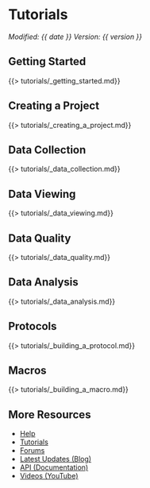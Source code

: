 # Tutorials
*<span class="text-muted">Modified:</span> {{ date }}
<span class="text-muted">Version:</span> {{ version }}*

## Getting Started

{{> tutorials/_getting_started.md}}

## Creating a Project

{{> tutorials/_creating_a_project.md}}

## Data Collection

{{> tutorials/_data_collection.md}}

## Data Viewing

{{> tutorials/_data_viewing.md}}

## Data Quality

{{> tutorials/_data_quality.md}}

## Data Analysis

{{> tutorials/_data_analysis.md}}

## Protocols

{{> tutorials/_building_a_protocol.md}}

## Macros

{{> tutorials/_building_a_macro.md}}

## More Resources

+ [Help](https://photosynq.org/help)
+ [Tutorials](https://photosynq.org/tutorials)
+ [Forums](https://photosynq.org/forums)
+ [Latest Updates (Blog)](https://blog.photosynq.org/)
+ [API (Documentation)](https://photosynq.org/rdoc)
+ [Videos (YouTube)](https://www.youtube.com/channel/UCvJrVf_OUX8ukD01AjmDwSg)

<link rel="stylesheet" href="./node_modules/font-awesome/css/font-awesome.min.css">
<link rel="stylesheet" href="./src/css/photosynq.css">